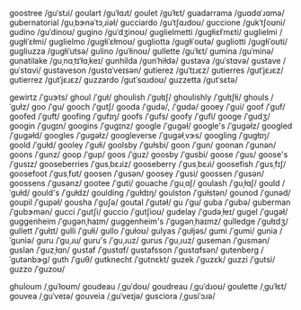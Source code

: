 goostree	/ɡuˈstɹi/
goulart	/ɡuˈɫɑɹt/
goulet	/ɡuˈɫɛt/
guadarrama	/ɡuɑdɑˈɹɑmə/
gubernatorial	/ɡuˌbɝnəˈtɔˌɹiəɫ/
gucciardo	/ɡuˈtʃɑɹdoʊ/
guccione	/ɡukˈtʃoʊni/
gudino	/ɡuˈdinoʊ/
gugino	/ɡuˈdʒinoʊ/
guglielmetti	/ɡuɡɫiɛɫˈmɛti/
guglielmi	/ɡuɡɫiˈɛɫmi/
guglielmo	/ɡuɡɫiˈɛɫmoʊ/
gugliotta	/ɡuɡɫiˈoʊtə/
gugliotti	/ɡuɡɫiˈoʊti/
gugliuzza	/ɡuɡɫiˈutsə/
gulino	/ɡuˈɫinoʊ/
gullette	/ɡuˈɫɛt/
gumina	/ɡuˈminə/
gunatilake	/ɡuˌnɑˌtɪˈɫɑˌkeɪ/
gunhilda	/ɡunˈhiɫdə/
gustava	/ɡuˈstɑvə/
gustave	/ɡuˈstɑvi/
gustaveson	/ɡustɑˈveɪsən/
gutierez	/ɡuˈtɪɹɛz/
gutierres	/ɡutˈjɛɹɛz/
gutierrez	/ɡutˈjɛɹɛz/
guzzardo	/ɡutˈsɑɹdoʊ/
guzzetta	/ɡutˈsɛtə/

gewirtz	/ˈɡuɝts/
ghoul	/ˈɡuɫ/
ghoulish	/ˈɡuɫɪʃ/
ghoulishly	/ˈɡuɫɪʃɫi/
ghouls	/ˈɡuɫz/
goo	/ˈɡu/
gooch	/ˈɡutʃ/
gooda	/ˈɡudə/, /ˈɡʊdə/
gooey	/ˈɡui/
goof	/ˈɡuf/
goofed	/ˈɡuft/
goofing	/ˈɡufɪŋ/
goofs	/ˈɡufs/
goofy	/ˈɡufi/
googe	/ˈɡudʒ/
googin	/ˈɡuɡɪn/
googins	/ˈɡuɡɪnz/
google	/ˈɡuɡəɫ/
google's	/ˈɡuɡəɫz/
googled	/ˈɡuɡəɫd/
googles	/ˈɡuɡəɫz/
googleverse	/ˈɡuɡəɫˌvɝs/
googling	/ˈɡuɡɫɪŋ/
goold	/ˈɡuɫd/
gooley	/ˈɡuɫi/
goolsby	/ˈɡuɫsbi/
goon	/ˈɡun/
goonan	/ˈɡunən/
goons	/ˈɡunz/
goop	/ˈɡup/
goos	/ˈɡuz/
goosby	/ˈɡusbi/
goose	/ˈɡus/
goose's	/ˈɡusɪz/
gooseberries	/ˈɡusˌbɛɹiz/
gooseberry	/ˈɡusˌbɛɹi/
goosefish	/ˈɡusˌfɪʃ/
goosefoot	/ˈɡusˌfʊt/
goosen	/ˈɡusən/
goosey	/ˈɡusi/
goossen	/ˈɡusən/
goossens	/ˈɡusənz/
gootee	/ˈɡuti/
gouache	/ˈɡuˌɑʃ/
goulash	/ˈɡuˌɫɑʃ/
gould	/ˈɡuɫd/
gould's	/ˈɡuɫdz/
goulding	/ˈɡuɫdɪŋ/
goulston	/ˈɡuɫstən/
gounod	/ˈɡunəd/
goupil	/ˈɡupəɫ/
gousha	/ˈɡuʃə/
goutal	/ˈɡutəɫ/
gu	/ˈɡu/
guba	/ˈɡubə/
guberman	/ˈɡubɝmən/
gucci	/ˈɡutʃi/
guccio	/ˈɡutʃioʊ/
gudelay	/ˈɡudəˌɫeɪ/
gugel	/ˈɡuɡəɫ/
guggenheim	/ˈɡuɡənˌhaɪm/
guggenheim's	/ˈɡuɡənˌhaɪmz/
gulledge	/ˈɡuɫɪdʒ/
gullett	/ˈɡuɫɪt/
gulli	/ˈɡuɫi/
gullo	/ˈɡuɫoʊ/
gulyas	/ˈɡuɫjəs/
gumi	/ˈɡumi/
gunia	/ˈɡuniə/
guru	/ˈɡuˌɹu/
guru's	/ˈɡuˌɹuz/
gurus	/ˈɡuˌɹuz/
guseman	/ˈɡusmən/
guslan	/ˈɡuzˌɫɑn/
gustaf	/ˈɡustɑf/
gustafsson	/ˈɡustɑfsən/
gutenberg	/ˈɡutənbɝɡ/
guth	/ˈɡuθ/
gutknecht	/ˈɡutnɛkt/
guzek	/ˈɡuzɛk/
guzzi	/ˈɡutsi/
guzzo	/ˈɡuzoʊ/

ghuloum	/ˌɡuˈɫoʊm/
goudeau	/ˌɡuˈdoʊ/
goudreau	/ˌɡuˈdɹoʊ/
goulette	/ˌɡuˈɫɛt/
gouvea	/ˌɡuˈveɪə/
gouveia	/ˌɡuˈveɪjə/
gusciora	/ˌɡusiˈɔɹə/